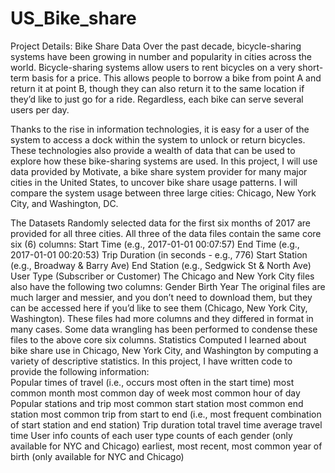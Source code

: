 # US_Bike_share
Project Details: 
Bike Share Data Over the past decade, bicycle-sharing systems have been growing in number and popularity in cities across the world. Bicycle-sharing systems allow users to rent bicycles on a very short-term basis for a price. This allows people to borrow a bike from point A and return it at point B, though they can also return it to the same location if they’d like to just go for a ride. Regardless, each bike can serve several users per day.  

Thanks to the rise in information technologies, it is easy for a user of the system to access a dock within the system to unlock or return bicycles. 
These technologies also provide a wealth of data that can be used to explore how these bike-sharing systems are used.
In this project, I will use data provided by Motivate, a bike share system provider for many major cities in the United States, to uncover bike share usage patterns. 
I will compare the system usage between three large cities: Chicago, New York City, and Washington, DC.  

The Datasets Randomly selected data for the first six months of 2017 are provided for all three cities. 
All three of the data files contain the same core six (6) columns: 
Start Time (e.g., 2017-01-01 00:07:57) 
End Time (e.g., 2017-01-01 00:20:53) 
Trip Duration (in seconds - e.g., 776) 
Start Station (e.g., Broadway &amp; Barry Ave) 
End Station (e.g., Sedgwick St &amp; North Ave) 
User Type (Subscriber or Customer) 
The Chicago and New York City files also have the following two columns: Gender Birth Year 
The original files are much larger and messier, and you don’t need to download them, but they can be accessed here if you’d like to see them (Chicago, New York City, Washington). These files had more columns and they differed in format in many cases. Some data wrangling has been performed to condense these files to the above core six columns. Statistics Computed I learned about bike share use in Chicago, New York City, and Washington by computing a variety of descriptive statistics. 
In this project, I have written code to provide the following information:  
Popular times of travel (i.e., occurs most often in the start time) 
most common month 
most common day of week 
most common hour of day Popular stations and trip 
most common start station 
most common end station 
most common trip from start to end (i.e., most frequent combination of start station and end station) 
Trip duration 
total travel time 
average travel time User info counts of each user type counts of each gender (only available for NYC and Chicago) earliest, most recent, most common year of birth (only available for NYC and Chicago)
